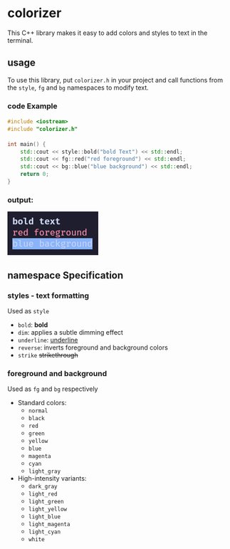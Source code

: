 # colorizer

This C++ library makes it easy to add colors and styles to text in the terminal.

## usage
To use this library, put `colorizer.h` in your project and call functions from the `style`, `fg` and `bg` namespaces to modify text.

### code Example

```cpp
#include <iostream>
#include "colorizer.h"

int main() {
    std::cout << style::bold("bold Text") << std::endl;
    std::cout << fg::red("red foreground") << std::endl;
    std::cout << bg::blue("blue background") << std::endl;
    return 0;
}
```
### output:

![example](assets/example.png)

## namespace Specification

### styles - text formatting

Used as `style`
- `bold`: **bold**
- `dim`: applies a subtle dimming effect
- `underline`: <u>underline</u>
- `reverse`: inverts foreground and background colors
- `strike` ~~strikethrough~~

### foreground and background

Used as `fg` and `bg` respectively
- Standard colors:
    - `normal`
    - `black`
    - `red`
    - `green`
    - `yellow`
    - `blue`
    - `magenta`
    - `cyan`
    - `light_gray `
- High-intensity variants:
    - `dark_gray `
    - `light_red`
    - `light_green`
    - `light_yellow`
    - `light_blue`
    - `light_magenta`
    - `light_cyan`
    - `white`
